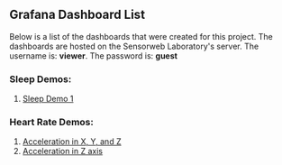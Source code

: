 ## Grafana Dashboard List
Below is a list of the dashboards that were created for this project. The dashboards are hosted on the Sensorweb Laboratory's server. The username is: **viewer**. The password is: **guest**

### Sleep Demos:
1. [Sleep Demo 1](https://sensorweb.us:3000/d/evsCh6j4k/m5-sleep-demo?orgId=1&var-mac1=e8:9f:6d:09:30:14&from=now-5m&to=now&refresh=5s)

### Heart Rate Demos:
1. [Acceleration in X, Y, and Z](https://sensorweb.us:3000/d/68Jhb6jVk/three-data-points)
2. [Acceleration in Z axis](https://sensorweb.us:3000/d/68Jhb6jVk/three-data-points)


